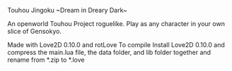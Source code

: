 Touhou Jingoku \~Dream in Dreary Dark\~

An openworld Touhou Project roguelike.  Play as any character in your own slice of Gensokyo.

Made with Love2D 0.10.0 and rotLove
To compile Install Love2D 0.10.0 and compress the main.lua file, the data folder, and lib folder together and rename from *.zip to *.love 
